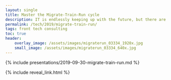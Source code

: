 ```yaml
---
layout: single
title: Master the Migrate-Train-Run cycle
description: IT is endlessly keeping up with the future, but there are things that make it dramatically easier
permalink: /tech/2019/migrate-train-run/
tags: front tech consulting
toc: true
header:
    overlay_image: /assets/images/migraterun_03334_1920x.jpg
    small_image: /assets/images/migraterun_03334_640x.jpg
---
```


{% include presentations/2019-09-30-migrate-train-run.md %}

{% include reveal_link.html %}
